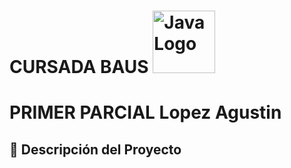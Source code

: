 # CURSADA BAUS <img src="https://www.socialfuturo.com/wp-content/uploads/2019/01/262px-Java_programming_language_logo.svg.png" alt="Java Logo" width="100" />

# PRIMER PARCIAL Lopez Agustin

## 📄 Descripción del Proyecto
